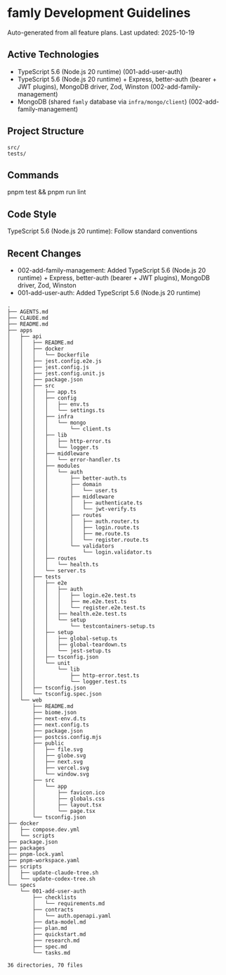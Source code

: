 # famly Development Guidelines

Auto-generated from all feature plans. Last updated: 2025-10-19

## Active Technologies
- TypeScript 5.6 (Node.js 20 runtime) (001-add-user-auth)
- TypeScript 5.6 (Node.js 20 runtime) + Express, better-auth (bearer + JWT plugins), MongoDB driver, Zod, Winston (002-add-family-management)
- MongoDB (shared `famly` database via `infra/mongo/client`) (002-add-family-management)

## Project Structure
```
src/
tests/
```

## Commands
pnpm test && pnpm run lint

## Code Style
TypeScript 5.6 (Node.js 20 runtime): Follow standard conventions

## Recent Changes
- 002-add-family-management: Added TypeScript 5.6 (Node.js 20 runtime) + Express, better-auth (bearer + JWT plugins), MongoDB driver, Zod, Winston
- 001-add-user-auth: Added TypeScript 5.6 (Node.js 20 runtime)

<!-- MANUAL ADDITIONS START -->
```
.
├── AGENTS.md
├── CLAUDE.md
├── README.md
├── apps
│   ├── api
│   │   ├── README.md
│   │   ├── docker
│   │   │   └── Dockerfile
│   │   ├── jest.config.e2e.js
│   │   ├── jest.config.js
│   │   ├── jest.config.unit.js
│   │   ├── package.json
│   │   ├── src
│   │   │   ├── app.ts
│   │   │   ├── config
│   │   │   │   ├── env.ts
│   │   │   │   └── settings.ts
│   │   │   ├── infra
│   │   │   │   └── mongo
│   │   │   │       └── client.ts
│   │   │   ├── lib
│   │   │   │   ├── http-error.ts
│   │   │   │   └── logger.ts
│   │   │   ├── middleware
│   │   │   │   └── error-handler.ts
│   │   │   ├── modules
│   │   │   │   └── auth
│   │   │   │       ├── better-auth.ts
│   │   │   │       ├── domain
│   │   │   │       │   └── user.ts
│   │   │   │       ├── middleware
│   │   │   │       │   ├── authenticate.ts
│   │   │   │       │   └── jwt-verify.ts
│   │   │   │       ├── routes
│   │   │   │       │   ├── auth.router.ts
│   │   │   │       │   ├── login.route.ts
│   │   │   │       │   ├── me.route.ts
│   │   │   │       │   └── register.route.ts
│   │   │   │       └── validators
│   │   │   │           └── login.validator.ts
│   │   │   ├── routes
│   │   │   │   └── health.ts
│   │   │   └── server.ts
│   │   ├── tests
│   │   │   ├── e2e
│   │   │   │   ├── auth
│   │   │   │   │   ├── login.e2e.test.ts
│   │   │   │   │   ├── me.e2e.test.ts
│   │   │   │   │   └── register.e2e.test.ts
│   │   │   │   ├── health.e2e.test.ts
│   │   │   │   └── setup
│   │   │   │       └── testcontainers-setup.ts
│   │   │   ├── setup
│   │   │   │   ├── global-setup.ts
│   │   │   │   ├── global-teardown.ts
│   │   │   │   └── jest-setup.ts
│   │   │   ├── tsconfig.json
│   │   │   └── unit
│   │   │       └── lib
│   │   │           ├── http-error.test.ts
│   │   │           └── logger.test.ts
│   │   ├── tsconfig.json
│   │   └── tsconfig.spec.json
│   └── web
│       ├── README.md
│       ├── biome.json
│       ├── next-env.d.ts
│       ├── next.config.ts
│       ├── package.json
│       ├── postcss.config.mjs
│       ├── public
│       │   ├── file.svg
│       │   ├── globe.svg
│       │   ├── next.svg
│       │   ├── vercel.svg
│       │   └── window.svg
│       ├── src
│       │   └── app
│       │       ├── favicon.ico
│       │       ├── globals.css
│       │       ├── layout.tsx
│       │       └── page.tsx
│       └── tsconfig.json
├── docker
│   ├── compose.dev.yml
│   └── scripts
├── package.json
├── packages
├── pnpm-lock.yaml
├── pnpm-workspace.yaml
├── scripts
│   ├── update-claude-tree.sh
│   └── update-codex-tree.sh
└── specs
    └── 001-add-user-auth
        ├── checklists
        │   └── requirements.md
        ├── contracts
        │   └── auth.openapi.yaml
        ├── data-model.md
        ├── plan.md
        ├── quickstart.md
        ├── research.md
        ├── spec.md
        └── tasks.md

36 directories, 70 files
```
